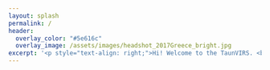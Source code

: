 ```yaml
---
layout: splash
permalink: /
header:
  overlay_color: "#5e616c"
  overlay_image: /assets/images/headshot_2017Greece_bright.jpg
excerpt: '<p style="text-align: right;">Hi! Welcome to the TaunVIRS. <br /> It is constantly under revision ^.^ <br /> <br /> To get in touch, please email <br />danbee at danbeekim dot org.<br /> <br /> <br />Some of my favorite things: <br /><a href="http://bluescholars.com" style="color:#4f00bd">Blue Scholars</a><br /><a href="http://scubaphone.org" style="color:#4f00bd">Scubaphone</a><br /><a href="https://youtu.be/wOvEIKiGpTU" style="color:#4f00bd">Cuttlefish</a><br /><a href="https://youtu.be/8ruiudiWcpw" style="color:#4f00bd">Star Wars Parkour</a><br /><a href="http://memory-alpha.wikia.com/wiki/Data" style="color:#4f00bd">Lt. Cmdr. Data</a><br /><a href="https://www.flying-frenchies.com/en/movies" style="color:#4f00bd">Flying</a><br /><br /><br />Thanks for visiting!<br /></p>'
---
```

